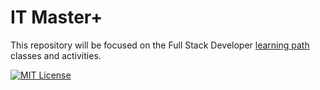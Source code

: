 # IT Master+

This repository will be focused on the Full Stack Developer [learning path](https://www.argentina.gob.ar/sites/default/files/34._it_master_-_programados_web_full_stack_.pdf) classes and activities.

[![MIT License](https://img.shields.io/badge/License-MIT-green.svg)](https://choosealicense.com/licenses/mit/)
